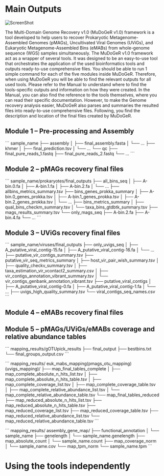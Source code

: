 # Main Outputs

![ScreenShot](https://github.com/mdsufz/MuDoGeR/blob/master/flowcharts/mudoger_outputs.jpg)

The Multi-Domain Genome Recovery v1.0 (MuDoGeR v1.0) framework is a tool developed to help users to recover Prokaryotic Metagenome-Assembled Genomes (pMAGs), Uncultivated Viral Genomes (UViGs), and Eukaryotic Metagenome-Assembled Bins (eMABs) from whole-genome sequence (WGS) samples simultaneously. The MuDoGeR v1.0 framework act as a wrapper of several tools. It was designed to be an easy-to-use tool that orchestrates the application of the used bioinformatics tools and outputs ready-to-use comprehensive files. You should be able to run 1 simple command for each of the five modules inside MuDoGeR.
Therefore, when using MuDoGeR you will be able to find the relevant outputs for all used tools. Please refer to the Manual to understand where to find the tools-specific outputs and information on how they were created. In the Manual, you can also find the reference to the tools themselves, where you can read their specific documentation.
 However, to make the Genome recovery analysis easier, MuDoGeR also parses and summaries the resulted files into ready-to-use comprehensive files. Following, you find the description and location of the final files created by MuDoGeR.

## Module 1 – Pre-processing and Assembly 
´´´
sample_name
├── assembly
│   ├── final_assembly.fasta
│   └── …
├── khmer
│   ├── final_prediction.tsv
│   └── …
└── qc
       ├── final_pure_reads_1.fastq
       ├── final_pure_reads_2.fastq
       └── …
 ´´´
## Module 2 – pMAGs recovery final files

´´´
sample_name/prokaryotes/final_outputs
├── all_bins_seq
│   ├── A-bin.0.fa
│   ├── A-bin.1.fa
│   ├── A-bin.2.fa
│   └── …
├── allbins_metrics_summary.tsv
├── bins_genes_prokka_summary
│   ├── A-bin.0_genes_prokka.tsv
│   ├── A-bin.1_genes_prokka.tsv
│   ├── A-bin.2_genes_prokka.tsv
│   └── …
├── bins_metrics_summary
│   ├── qual_bins_checkm_summary.tsv
│   └── taxa_bins_gtdbtk_summary.tsv
├── mags_results_summary.tsv
└── only_mags_seq
    ├── A-bin.2.fa
    ├── A-bin.4.fa
    └── …
´´´

## Module 3 – UViGs recovery final files

´´´
sample_name/viruses/final_outputs
├── only_uvigs_seq
│   ├── A_putative_viral_contig-15.fa
│   ├── A_putative_viral_contig-16.fa
│   └── ...
├── putative_vir_contigs_summary.tsv
├── putative_vir_seq_metrics_summary
│   ├── host_vir_pair_wish_summary.tsv
│   ├── quality_checkv_summary.tsv
│   ├── taxa_estimation_vir_vcontact2_summary.csv
│   ├── vir_contigs_annotation_vibrant_summary.tsv
│   └── vir_contigs_genbank_annotation_vibrant.tsv
├── putative_viral_contigs
│   ├── A_putative_viral_contig-0.fa
│   ├── A_putative_viral_contig-1.fa
│   └── …
├── uvigs_high_quality_summary.tsv
└── viral_contigs_seq_names.csv
´´´

## Module 4 – eMABs recovery final files



## Module 5 – pMAGs/UViGs/eMABs coverage and relative abundance tables
´´´
mapping_results/gOTUpick_results
  ├── final_output
  	├── bestbins.txt
 └── final_groups_output.csv
´´´

´´´
mapping_results/ euk_mabs_mapping(pmags_otu_mapping)(uvigs_mapping)/
├── map_final_tables_complete
│	   ├── map_complete_absolute_n_hits_list.tsv
│	   ├── map_complete_absolute_n_hits_table.tsv
│	   ├── map_complete_coverage_list.tsv
│	   ├── map_complete_coverage_table.tsv
│	   ├── map_complete_relative_abundance_list.tsv
│	   └── map_complete_relative_abundance_table.tsv
└── map_final_tables_reduced
   ├── map_reduced_absolute_n_hits_list.tsv
   ├── map_reduced_absolute_n_hits_table.tsv
   ├── map_reduced_coverage_list.tsv
   ├── map_reduced_coverage_table.tsv
   ├── map_reduced_relative_abundance_list.tsv
   └── map_reduced_relative_abundance_table.tsv
´´´

´´´
mapping_results/ assembly_gene_map/
├── functional_annotation
│   	└── sample_name
├── genelength
│   	└── sample_name.genelength
├── map_absolute_count
│   	└── sample_name.count
├── map_coverage_norm
│   	└── sample_name.cov
└── map_tpm_norm
└── sample_name.tpm
´´´


# Using the tools independently
